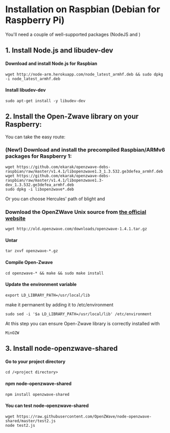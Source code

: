 # Installation on Raspbian (Debian for Raspberry Pi)

You'll need a couple of well-supported packages (NodeJS and )

## 1. Install Node.js and libudev-dev

#### Download and install Node.js for Raspbian
```wget http://node-arm.herokuapp.com/node_latest_armhf.deb && sudo dpkg -i node_latest_armhf.deb```

#### Install libudev-dev
```sudo apt-get install -y libudev-dev```


## 2. Install the Open-Zwave library on your Raspberry:

You can take the easy route:

### (New!) Download and install the precompiled Raspbian/ARMv6 packages for Raspberry 1:
```
wget https://github.com/ekarak/openzwave-debs-raspbian/raw/master/v1.4.1/libopenzwave1.3_1.3.532.ge3defea_armhf.deb
wget https://github.com/ekarak/openzwave-debs-raspbian/raw/master/v1.4.1/libopenzwave1.3-dev_1.3.532.ge3defea_armhf.deb
sudo dpkg -i libopenzwave*.deb
```

Or you can choose Hercules' path of blight and
### Download the OpenZWave Unix source from [the official website](http://old.openzave.com/downloads/)
```wget http://old.openzwave.com/downloads/openzwave-1.4.1.tar.gz```

#### Untar
```tar zxvf openzwave-*.gz```

#### Compile Open-Zwave
```cd openzwave-* && make && sudo make install```

#### Update the environment variable
```
export LD_LIBRARY_PATH=/usr/local/lib
```
make it permanent by adding it to /etc/environment
```
sudo sed -i '$a LD_LIBRARY_PATH=/usr/local/lib' /etc/environment
```
At this step you can ensure Open-Zwave library is correctly installed with
```
MinOZW
```

## 3. Install node-openzwave-shared

#### Go to your project directory
`cd /<project directory>`

#### npm node-openzwave-shared
`npm install openzwave-shared`

#### You can test node-openzwave-shared
```
wget https://raw.githubusercontent.com/OpenZWave/node-openzwave-shared/master/test2.js
node test2.js
```
